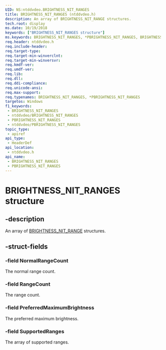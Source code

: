 ```yaml
---
UID: NS:ntddvdeo.BRIGHTNESS_NIT_RANGES
title: BRIGHTNESS_NIT_RANGES (ntddvdeo.h)
description: An array of BRIGHTNESS_NIT_RANGE structures.
tech.root: display
ms.date: 10/19/2018
keywords: ["BRIGHTNESS_NIT_RANGES structure"]
ms.keywords: BRIGHTNESS_NIT_RANGES, *PBRIGHTNESS_NIT_RANGES, BRIGHTNESS_NIT_RANGES,
req.header: ntddvdeo.h
req.include-header: 
req.target-type: 
req.target-min-winverclnt: 
req.target-min-winversvr: 
req.kmdf-ver: 
req.umdf-ver: 
req.lib: 
req.dll: 
req.ddi-compliance: 
req.unicode-ansi: 
req.max-support: 
req.typenames: BRIGHTNESS_NIT_RANGES, *PBRIGHTNESS_NIT_RANGES
targetos: Windows
f1_keywords:
 - BRIGHTNESS_NIT_RANGES
 - ntddvdeo/BRIGHTNESS_NIT_RANGES
 - PBRIGHTNESS_NIT_RANGES
 - ntddvdeo/PBRIGHTNESS_NIT_RANGES
topic_type:
 - apiref
api_type:
 - HeaderDef
api_location:
 - ntddvdeo.h
api_name:
 - BRIGHTNESS_NIT_RANGES
 - PBRIGHTNESS_NIT_RANGES
---
```


# BRIGHTNESS_NIT_RANGES structure


## -description

An array of [BRIGHTNESS_NIT_RANGE](ns-ntddvdeo-_brightness_nit_range.md) structures.

## -struct-fields

### -field NormalRangeCount

The normal range count.

### -field RangeCount

The range count.

### -field PreferredMaximumBrightness

The preferred maximum brightness.

### -field SupportedRanges

The array of supported ranges.

